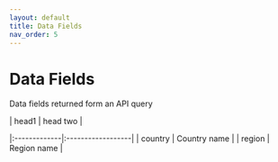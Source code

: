 ```yaml
---
layout: default
title: Data Fields
nav_order: 5
---
```


# Data Fields

Data fields returned form an API query

| head1        | head two          |

|:-------------|:------------------|
| country      | Country name      |
| region       | Region  name      |


<!-- | pct\_\*      | Weighted percentage of respondents that have reported the specified indicator, where * is the indicator, except for the following indicators:\s\scovid, where \* = cli  
flu, where \* = ili  
mask, where \* = mc  
contact, where \* = dc  
finance, where \* = hf  
anosmia, where \* = anos  
vaccine_acpt, where \* = vu|
| pct_\*_unw     | Unweighted percentage of respondents that have reported the specified indicator, where * is the indicator, except for the following indicators:
covid, where \* = cli  
flu, where \* = ili  
mask, where \* = mc  
contact, where \* = dc  
finance, where \* = hf  
anosmia, where \* = anos  
vaccine_acpt, where \* = vu |
| smoothed_\*    | Seven-day rolling average of pct\_\* |
| \*_se          | Standard error of pct\_\*   |
| \*_se_unw      | Standard error of unweighted percent   |
| smoothed_\*_se | Standard error of smoothed percent    |
| sample_size_\* | Sample size for calculating the targeted indicator value   |
| iso_code      | The ISO country codes are internationally recognized codes that designate every country and most of the dependent areas a two-letter or three-letter combination.   |
| gid_0         | The code for join country level data to the [GADM](https://gadm.org) country-level data (click to download)   |
| gid_1         | The code for join region-level data to the [GADM](https://gadm.org) region-level data (click to download)  |
| survey_date   | Survey date for the data   | -->